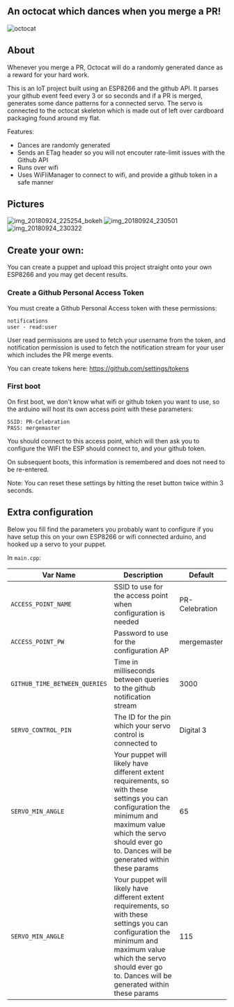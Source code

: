 ## An octocat which dances when you merge a PR!

![octocat](https://user-images.githubusercontent.com/492636/45980861-6c80d080-c053-11e8-9bfd-b6aedd6263fb.gif)

## About

Whenever you merge a PR, Octocat will do a randomly generated dance as a reward for your hard work.

This is an IoT project built using an ESP8266 and the github API. It parses your github event feed every 3 or so seconds and if a PR is merged, generates some dance patterns for a connected servo. The servo is connected to the octocat skeleton which is made out of left over cardboard packaging found around my flat.

Features:
- Dances are randomly generated
- Sends an ETag header so you will not encouter rate-limit issues with the Github API
- Runs over wifi
- Uses WiFIiManager to connect to wifi, and provide a github token in a safe manner

## Pictures

![img_20180924_225254_bokeh](https://user-images.githubusercontent.com/492636/45981627-06497d00-c056-11e8-8343-a848b17761bf.jpg)
![img_20180924_230501](https://user-images.githubusercontent.com/492636/45981629-06497d00-c056-11e8-82c2-525b83090357.jpg)
![img_20180924_230322](https://user-images.githubusercontent.com/492636/45981628-06497d00-c056-11e8-9eef-30ff1f9380ca.jpg)

## Create your own:

You can create a puppet and upload this project straight onto your own ESP8266 and you may get decent results.


### Create a Github Personal Access Token

You must create a Github Personal Access token with these permissions:

```
notifications
user - read:user
```

User read permissions are used to fetch your username from the token, and notification permission is used to fetch the notification stream for your user which includes the PR merge events.

You can create tokens here: https://github.com/settings/tokens


### First boot

On first boot, we don't know what wifi or github token you want to use, so the arduino will host its own access point with these parameters:

```
SSID: PR-Celebration
PASS: mergemaster
```

You should connect to this access point, which will then ask you to configure the WIFI the ESP should connect to, and your github token.

On subsequent boots, this information is remembered and does not need to be re-entered.

Note: You can reset these settings by hitting the reset button twice within 3 seconds.


## Extra configuration

Below you fill find the parameters you probably want to configure if you have setup this on your own ESP8266 or wifi connected arduino, and hooked up a servo to your puppet.

In `main.cpp`:

Var Name|Description|Default
-|-|-
`ACCESS_POINT_NAME`|SSID to use for the access point when configuration is needed|PR-Celebration
`ACCESS_POINT_PW`|Password to use for the configuration AP|mergemaster
`GITHUB_TIME_BETWEEN_QUERIES`|Time in milliseconds between queries to the github notification stream|3000
`SERVO_CONTROL_PIN`|The ID for the pin which your servo control is connected to| Digital 3
`SERVO_MIN_ANGLE`|Your puppet will likely have different extent requirements, so with these settings you can configuration the minimum and maximum value which the servo should ever go to. Dances will be generated within these params|65
`SERVO_MIN_ANGLE`|Your puppet will likely have different extent requirements, so with these settings you can configuration the minimum and maximum value which the servo should ever go to. Dances will be generated within these params|115
